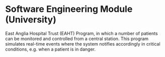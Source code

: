 # Software Engineering Module (University)
East Anglia Hospital Trust (EAHT) Program, in which a number of patients can be monitored and controlled from a central station. This program simulates real-time events where the system notifies accordingly in critical conditions, e.g. when a patient is in danger.
